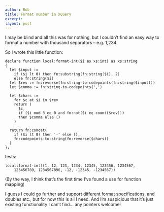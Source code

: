 ```yaml
---
author: Rob
title: Format number in XQuery
excerpt:
layout: post
---
```


I may be blind and all this was for nothing, but I couldn’t find an easy way to format a number with thousand separators – e.g. 1,234.

So I wrote this little function:

```xqy
declare function local:format-int($i as xs:int) as xs:string
{
  let $input :=
    if ($i lt 0) then fn:substring(fn:string($i), 2)
    else fn:string($i)
  let $rev := fn:reverse(fn:string-to-codepoints(fn:string($input)))
  let $comma := fn:string-to-codepoints(',')

  let $chars :=
    for $c at $i in $rev
    return (
      $c,
      if ($i mod 3 eq 0 and fn:not($i eq count($rev)))
      then $comma else ()
    )

  return fn:concat(
    if ($i lt 0) then '-' else (),
    fn:codepoints-to-string(fn:reverse($chars))
  )
};
```

tests:

```xqy
local:format-int((1, 12, 123, 1234, 12345, 123456, 1234567,
    123456789, 1234567890, -12, -12345, -1234567))
```

(By the way, I think that’s the first time I’ve found a use for function mapping)

I guess I could go further and support different format specifications, and doubles etc., but for now this is all I need. And I’m suspicious that it’s just existing functionality I can’t find… any pointers welcome!